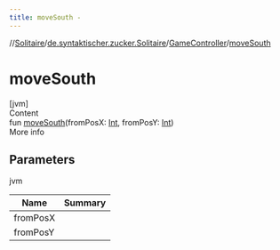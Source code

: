```yaml
---
title: moveSouth -
---
```

//[Solitaire](../../index.md)/[de.syntaktischer.zucker.Solitaire](../index.md)/[GameController](index.md)/[moveSouth](move-south.md)



# moveSouth  
[jvm]  
Content  
fun [moveSouth](move-south.md)(fromPosX: [Int](https://kotlinlang.org/api/latest/jvm/stdlib/kotlin/-int/index.html), fromPosY: [Int](https://kotlinlang.org/api/latest/jvm/stdlib/kotlin/-int/index.html))  
More info  


## Parameters  
  
jvm  
  
|  Name|  Summary| 
|---|---|
| <a name="de.syntaktischer.zucker.Solitaire/GameController/moveSouth/#kotlin.Int#kotlin.Int/PointingToDeclaration/"></a>fromPosX| <a name="de.syntaktischer.zucker.Solitaire/GameController/moveSouth/#kotlin.Int#kotlin.Int/PointingToDeclaration/"></a>
| <a name="de.syntaktischer.zucker.Solitaire/GameController/moveSouth/#kotlin.Int#kotlin.Int/PointingToDeclaration/"></a>fromPosY| <a name="de.syntaktischer.zucker.Solitaire/GameController/moveSouth/#kotlin.Int#kotlin.Int/PointingToDeclaration/"></a>
  
  



